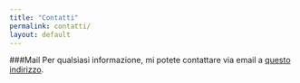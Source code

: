 ```yaml
---
title: "Contatti"
permalink: contatti/
layout: default
---
```


###Mail
Per qualsiasi informazione, mi potete contattare via email a <a href="mailto:paolo.sorcinelli@unibo.it">questo indirizzo</a>.

<br><br><br><br><br><br><br><br><br><br><br><br><br><br><br><br><br>